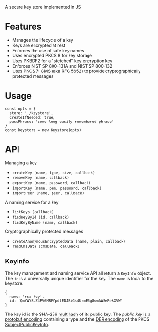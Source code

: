 A secure key store implemented in JS

# Features

- Manages the lifecycle of a key
- Keys are encrypted at rest
- Enforces the use of safe key names
- Uses encrypted PKCS 8 for key storage
- Uses PKBDF2 for a "stetched" key encryption key
- Enforces NIST SP 800-131A and NIST SP 800-132
- Uses PKCS 7: CMS (aka RFC 5652) to provide cryptographically protected messages

# Usage

    const opts = {
      store: './keystore',
      createIfNeeded: true,
      passPhrase: 'some long easily remembered phrase'
    }
    const keystore = new Keystore(opts)

# API

Managing a key

- `createKey (name, type, size, callback)`
- `removeKey (name, callback)`
- `exportKey (name, password, callback)`
- `importKey (name, pem, password, callback)`
- `importPeer (name, peer, callback)`

A naming service for a key

- `listKeys (callback)`
- `findKeyById (id, callback)`
- `findKeyByName (name, callback)`

Cryptographically protected messages

- `createAnonymousEncryptedData (name, plain, callback)`
- `readCmsData (cmsData, callback)`

## KeyInfo

The key management and naming service API all return a `KeyInfo` object.  The `id` is a universally unique identifier for the key.  The `name` is local to the keystore.

```
{
  name: 'rsa-key',
  id: 'QmYWYSUZ4PV6MRFYpdtEDJBiGs4UrmE6g8wmAWSePekXVW'
}
```

The key id is the SHA-256 [multihash](https://github.com/multiformats/multihash) of its public key. The *public key* is a [protobuf encoding](https://github.com/libp2p/js-libp2p-crypto/blob/master/src/keys/keys.proto.js) containing a type and the [DER encoding](https://en.wikipedia.org/wiki/X.690) of the PKCS [SubjectPublicKeyInfo](https://www.ietf.org/rfc/rfc3279.txt).